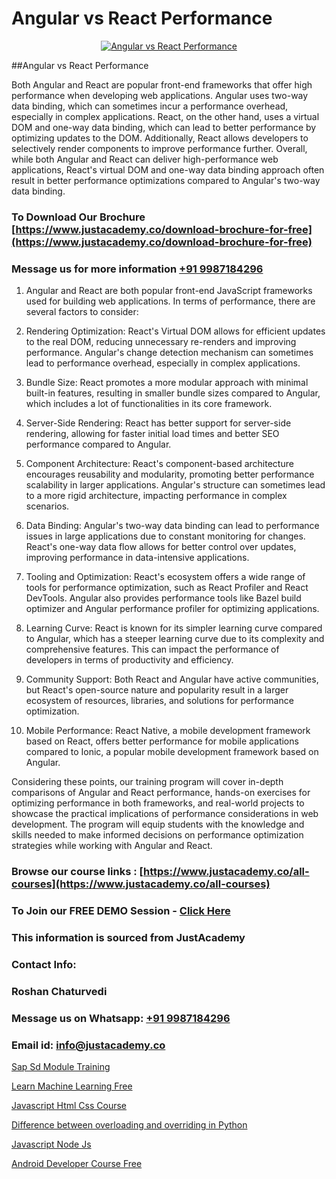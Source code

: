 # Angular vs React Performance

<p align="center">
  <a href="https://justacademy.co/course-detail/angular-training">
    <img src="https://justacademy.co/storage2/course_image/1676637041_course_image.webp" alt="Angular vs React Performance">
  </a>
</p>
##Angular vs React Performance

Both Angular and React are popular front-end frameworks that offer high performance when developing web applications. Angular uses two-way data binding, which can sometimes incur a performance overhead, especially in complex applications. React, on the other hand, uses a virtual DOM and one-way data binding, which can lead to better performance by optimizing updates to the DOM. Additionally, React allows developers to selectively render components to improve performance further. Overall, while both Angular and React can deliver high-performance web applications, React's virtual DOM and one-way data binding approach often result in better performance optimizations compared to Angular's two-way data binding.
### To Download Our Brochure [https://www.justacademy.co/download-brochure-for-free](https://www.justacademy.co/download-brochure-for-free)
### Message us for more information [+91 9987184296](https://api.whatsapp.com/send?phone=919987184296)
1) Angular and React are both popular front-end JavaScript frameworks used for building web applications. In terms of performance, there are several factors to consider:

2) Rendering Optimization: React's Virtual DOM allows for efficient updates to the real DOM, reducing unnecessary re-renders and improving performance. Angular's change detection mechanism can sometimes lead to performance overhead, especially in complex applications.

3) Bundle Size: React promotes a more modular approach with minimal built-in features, resulting in smaller bundle sizes compared to Angular, which includes a lot of functionalities in its core framework.

4) Server-Side Rendering: React has better support for server-side rendering, allowing for faster initial load times and better SEO performance compared to Angular.

5) Component Architecture: React's component-based architecture encourages reusability and modularity, promoting better performance scalability in larger applications. Angular's structure can sometimes lead to a more rigid architecture, impacting performance in complex scenarios.

6) Data Binding: Angular's two-way data binding can lead to performance issues in large applications due to constant monitoring for changes. React's one-way data flow allows for better control over updates, improving performance in data-intensive applications.

7) Tooling and Optimization: React's ecosystem offers a wide range of tools for performance optimization, such as React Profiler and React DevTools. Angular also provides performance tools like Bazel build optimizer and Angular performance profiler for optimizing applications.

8) Learning Curve: React is known for its simpler learning curve compared to Angular, which has a steeper learning curve due to its complexity and comprehensive features. This can impact the performance of developers in terms of productivity and efficiency.

9) Community Support: Both React and Angular have active communities, but React's open-source nature and popularity result in a larger ecosystem of resources, libraries, and solutions for performance optimization.

10) Mobile Performance: React Native, a mobile development framework based on React, offers better performance for mobile applications compared to Ionic, a popular mobile development framework based on Angular.

Considering these points, our training program will cover in-depth comparisons of Angular and React performance, hands-on exercises for optimizing performance in both frameworks, and real-world projects to showcase the practical implications of performance considerations in web development. The program will equip students with the knowledge and skills needed to make informed decisions on performance optimization strategies while working with Angular and React.

### Browse our course links : [https://www.justacademy.co/all-courses](https://www.justacademy.co/all-courses) 
### To Join our FREE DEMO Session - [Click Here](https://www.justacademy.co/register-for-course-demo)


### This information is sourced from JustAcademy
### Contact Info:
### Roshan Chaturvedi
### Message us on Whatsapp: [+91 9987184296](https://api.whatsapp.com/send?phone=919987184296)
### Email id: [info@justacademy.co](mailto:info@justacademy.co)
                
[Sap Sd Module Training](https://www.linkedin.com/pulse/sap-sd-module-training-justacademy-thane-6c3rc?trackingId=xL%2BEwt3o9iau0dkcwZ9enw%3D%3D&lipi=urn%3Ali%3Apage%3Ad_flagship3_company_admin%3B8x4oZRFoSmO4CZ5ThOfedg%3D%3D)

[Learn Machine Learning Free](https://www.linkedin.com/pulse/learn-machine-learning-free-justacademy-london-ugpyf?trackingId=bTeDyVEkCPAc4rwZYS%2FQdg%3D%3D&lipi=urn%3Ali%3Apage%3Ad_flagship3_company_admin%3BktV9tJs7QaWTumhj4BQ9XQ%3D%3D)

[Javascript Html Css Course](https://medium.com/@kumarishimmi99/javascript-html-css-course-69da5da8bc5e)

[Difference between overloading and overriding in Python](https://medium.com/@justacademytraining/difference-between-overloading-and-overriding-in-python-a827804182ca)

[Javascript Node Js](https://justacademyin.github.io/justacademy/javascript-node-js)

[Android Developer Course Free](https://justacademyin.github.io/justacademy/android-developer-course-free)

